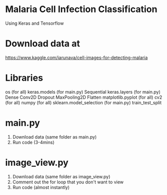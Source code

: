 # Malaria Cell Infection Classification
Using Keras and Tensorflow

# Download data at
https://www.kaggle.com/iarunava/cell-images-for-detecting-malaria

# Libraries
os (for all)
keras.models (for main.py)
  Sequential
keras.layers (for main.py)
  Dense
  Conv2D
  Dropout
  MaxPooling2D
  Flatten
matplotlib.pyplot (for all)
cv2 (for all)
numpy (for all)
sklearn.model_selection (for main.py)
  train_test_split

# main.py
1. Download data (same folder as main.py)
2. Run code (3-4mins)

# image_view.py
1. Download data (same folder as image_view.py)
2. Comment out the for loop that you don't want to view
3. Run code (almost instantly)
